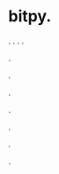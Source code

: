 # bitpy.
.
.
.
.












.






















































.
























.



























.

















































































.































































.














































.
